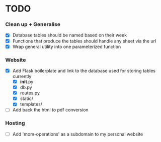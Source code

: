 # TODO


### Clean up + Generalise
- [x] Database tables should be named based on their week
- [x] Functions that produce the tables should handle any sheet via the url
- [x] Wrap general utility into one parameterized function

### Website
- [x] Add Flask boilerplate and link to the database used for storing tables currently
  - [x] __init__.py
  - [x] db.py
  - [x] routes.py
  - [x] static/
  - [x] templates/
- [ ] Add back the html to pdf conversion
### Hosting
- [ ] Add 'mom-operations' as a subdomain to my personal website

